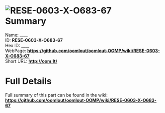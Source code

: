 
![RESE-0603-X-O683-67](https://github.com/oomlout/oomlout-OOMP/blob/master/parts/RESE-0603-X-O683-67/RESE-0603-X-O683-67_420.jpg)   
Summary
=================
  
Name: ____    
ID: __RESE-0603-X-O683-67__   
Hex ID: ____   
WebPage: __https://github.com/oomlout/oomlout-OOMP/wiki/RESE-0603-X-O683-67__   
Short URL: __http://oom.lt/__   

Full Details
==========================
Full summary of this part can be found in the wiki:   
__https://github.com/oomlout/oomlout-OOMP/wiki/RESE-0603-X-O683-67__    

